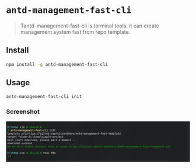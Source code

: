 # `antd-management-fast-cli`

> Tantd-management-fast-cli is terminal tools. it can create management system fast from repo template.

## Install

```bash
npm install -g antd-management-fast-cli
```

## Usage

```bash
antd-management-fast-cli init
```

### Screenshot

[![cli](./cli.png)](cli.png)
